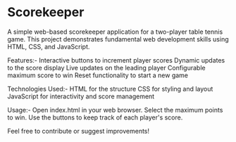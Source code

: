 # Scorekeeper
A simple web-based scorekeeper application for a two-player table tennis game. This project demonstrates fundamental web development skills using HTML, CSS, and JavaScript.

Features:- 
Interactive buttons to increment player scores
Dynamic updates to the score display
Live updates on the leading player
Configurable maximum score to win
Reset functionality to start a new game

Technologies Used:-
HTML for the structure
CSS for styling and layout
JavaScript for interactivity and score management

Usage:-
Open index.html in your web browser.
Select the maximum points to win.
Use the buttons to keep track of each player's score.

Feel free to contribute or suggest improvements!
